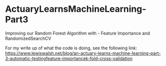 # ActuaryLearnsMachineLearning-Part3
Improving our Random Forest Algorithm with - Feature Importance and RandomizedSearchCV

For my write up of what the code is doing, see the following link:
https://www.lewiswalsh.net/blog/an-actuary-learns-machine-learning-part-3-automatic-testingfeature-importancek-fold-cross-validation
